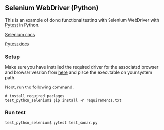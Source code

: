 ## Selenium WebDriver (Python)

This is an example of doing functional testing with [Selenium WebDriver](https://github.com/SeleniumHQ/selenium) with [Pytest](https://github.com/pytest-dev/pytest) in Python.

[Selenium docs](https://www.selenium.dev/selenium/docs/api/py/)

[Pytest docs](https://docs.pytest.org/en/stable/contents.html)

### Setup

Make sure you have installed the required driver for the associated browser and browser vesrion from [here](https://www.selenium.dev/selenium/docs/api/javascript/index.html) and place the executable on your system path.

Next, run the following command.

```shell
# install required packages
test_python_selenium$ pip install -r requirements.txt
```

### Run test

```shell
test_python_selenium$ pytest test_sonar.py
```
